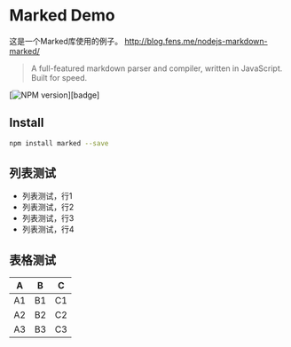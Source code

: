 Marked Demo
======================

这是一个Marked库使用的例子。 http://blog.fens.me/nodejs-markdown-marked/

> A full-featured markdown parser and compiler, written in JavaScript. Built
> for speed.

[![NPM version](https://badge.fury.io/js/marked.png)][badge]

## Install

``` bash
npm install marked --save
```

## 列表测试

+ 列表测试，行1
+ 列表测试，行2
+ 列表测试，行3
+ 列表测试，行4

## 表格测试

A | B | C
--|--|--
A1 | B1 | C1
A2 | B2 | C2
A3 | B3 | C3
